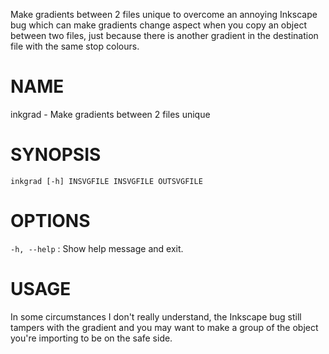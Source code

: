 Make gradients between 2 files unique to overcome an annoying Inkscape bug
which can make gradients change aspect when you copy an object between two
files, just because there is another gradient in the destination file with
the same stop colours.

# NAME

inkgrad - Make gradients between 2 files unique

# SYNOPSIS

`inkgrad [-h] INSVGFILE INSVGFILE OUTSVGFILE`

# OPTIONS

`-h, --help`
:   Show help message and exit.

# USAGE

In some circumstances I don't really understand, the Inkscape bug still
tampers with the gradient and you may want to make a group of the object
you're importing to be on the safe side.
